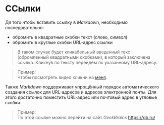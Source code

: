 # ССылки 

Дя того чтобы вставить ссылку в *Markdown*, необходимо последовательно:
* обромить в квадратные скобки текст (слово, символ)
* обромить в круглые скобки URL-адрес ссылки
>В таком случае будет кликабельный введенный текс (обромленный квадратными скобками), в который заключена ссылка.
>Кликнув по тексту перейдем по указанному URL-адресу.

>Пример:  
>Чтобы посмотреть видео кликни на [меня](https://www.youtube.com/watch?v=gk6-daEMygo).

Также *Markdown* поддерживает упрощённый порядок автоматического создания ссылок для URL-адресов и адресов электронной почты. Для этого достаточно поместить URL-адрес или почтовый адрес в угловые скобки.

>Пример:  
> По этой ссылке можно перейти на сайт *GeekBrains* <https://gb.ru/>